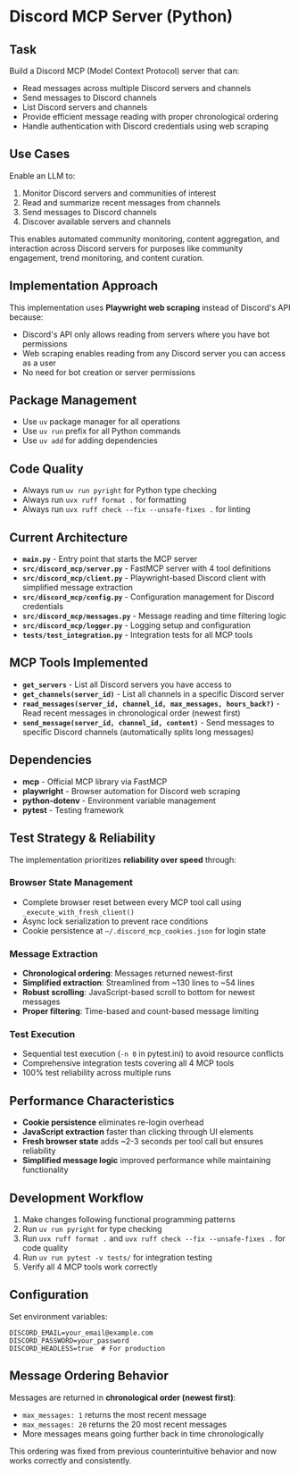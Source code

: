 # Discord MCP Server (Python)

## Task
Build a Discord MCP (Model Context Protocol) server that can:
- Read messages across multiple Discord servers and channels
- Send messages to Discord channels  
- List Discord servers and channels
- Provide efficient message reading with proper chronological ordering
- Handle authentication with Discord credentials using web scraping

## Use Cases
Enable an LLM to:
1. Monitor Discord servers and communities of interest
2. Read and summarize recent messages from channels
3. Send messages to Discord channels
4. Discover available servers and channels

This enables automated community monitoring, content aggregation, and interaction across Discord servers for purposes like community engagement, trend monitoring, and content curation.

## Implementation Approach
This implementation uses **Playwright web scraping** instead of Discord's API because:
- Discord's API only allows reading from servers where you have bot permissions
- Web scraping enables reading from any Discord server you can access as a user
- No need for bot creation or server permissions

## Package Management
- Use `uv` package manager for all operations
- Use `uv run` prefix for all Python commands
- Use `uv add` for adding dependencies

## Code Quality
- Always run `uv run pyright` for Python type checking
- Always run `uvx ruff format .` for formatting
- Always run `uvx ruff check --fix --unsafe-fixes .` for linting

## Current Architecture
- **`main.py`** - Entry point that starts the MCP server
- **`src/discord_mcp/server.py`** - FastMCP server with 4 tool definitions
- **`src/discord_mcp/client.py`** - Playwright-based Discord client with simplified message extraction
- **`src/discord_mcp/config.py`** - Configuration management for Discord credentials
- **`src/discord_mcp/messages.py`** - Message reading and time filtering logic
- **`src/discord_mcp/logger.py`** - Logging setup and configuration
- **`tests/test_integration.py`** - Integration tests for all MCP tools

## MCP Tools Implemented
- **`get_servers`** - List all Discord servers you have access to
- **`get_channels(server_id)`** - List all channels in a specific Discord server
- **`read_messages(server_id, channel_id, max_messages, hours_back?)`** - Read recent messages in chronological order (newest first)
- **`send_message(server_id, channel_id, content)`** - Send messages to specific Discord channels (automatically splits long messages)

## Dependencies
- **mcp** - Official MCP library via FastMCP
- **playwright** - Browser automation for Discord web scraping  
- **python-dotenv** - Environment variable management
- **pytest** - Testing framework

## Test Strategy & Reliability
The implementation prioritizes **reliability over speed** through:

### Browser State Management
- Complete browser reset between every MCP tool call using `_execute_with_fresh_client()`
- Async lock serialization to prevent race conditions
- Cookie persistence at `~/.discord_mcp_cookies.json` for login state

### Message Extraction
- **Chronological ordering**: Messages returned newest-first
- **Simplified extraction**: Streamlined from ~130 lines to ~54 lines
- **Robust scrolling**: JavaScript-based scroll to bottom for newest messages
- **Proper filtering**: Time-based and count-based message limiting

### Test Execution
- Sequential test execution (`-n 0` in pytest.ini) to avoid resource conflicts
- Comprehensive integration tests covering all 4 MCP tools
- 100% test reliability across multiple runs

## Performance Characteristics
- **Cookie persistence** eliminates re-login overhead  
- **JavaScript extraction** faster than clicking through UI elements
- **Fresh browser state** adds ~2-3 seconds per tool call but ensures reliability
- **Simplified message logic** improved performance while maintaining functionality

## Development Workflow
1. Make changes following functional programming patterns
2. Run `uv run pyright` for type checking
3. Run `uvx ruff format .` and `uvx ruff check --fix --unsafe-fixes .` for code quality
4. Run `uv run pytest -v tests/` for integration testing
5. Verify all 4 MCP tools work correctly

## Configuration
Set environment variables:
```env
DISCORD_EMAIL=your_email@example.com
DISCORD_PASSWORD=your_password
DISCORD_HEADLESS=true  # For production
```

## Message Ordering Behavior
Messages are returned in **chronological order (newest first)**:
- `max_messages: 1` returns the most recent message
- `max_messages: 20` returns the 20 most recent messages
- More messages means going further back in time chronologically

This ordering was fixed from previous counterintuitive behavior and now works correctly and consistently.